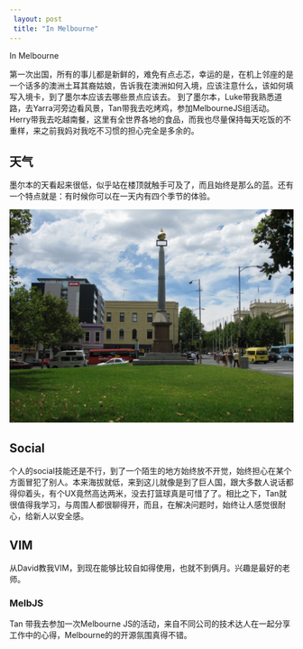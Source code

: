 ```yaml
---
 layout: post
 title: "In Melbourne"
---
```

In Melbourne

第一次出国，所有的事儿都是新鲜的，难免有点忐忑，幸运的是，在机上邻座的是一个话多的澳洲土耳其裔姑娘，告诉我在澳洲如何入境，应该注意什么，该如何填写入境卡，到了墨尔本应该去哪些景点应该去。 到了墨尔本，Luke带我熟悉道路，去Yarra河旁边看风景，Tan带我去吃烤鸡，参加MelbourneJS组活动。Herry带我去吃越南餐，这里有全世界各地的食品，而我也尽量保持每天吃饭的不重样，来之前我妈对我吃不习惯的担心完全是多余的。

## 天气
 墨尔本的天看起来很低，似乎站在楼顶就触手可及了，而且始终是那么的蓝。还有一个特点就是：有时候你可以在一天内有四个季节的体验。

<img src="/images/melbourne-sky.jpg" width="600" alt="Sky of Melbourne"></img>

## Social
  个人的social技能还是不行，到了一个陌生的地方始终放不开觉，始终担心在某个方面冒犯了别人。本来海拔就低，来到这儿就像是到了巨人国，跟大多数人说话都得仰着头，有个UX竟然高达两米，没去打篮球真是可惜了了。相比之下，Tan就很值得我学习，与周围人都很聊得开，而且，在解决问题时，始终让人感觉很耐心，给新人以安全感。


## VIM
   从David教我VIM，到现在能够比较自如得使用，也就不到俩月。兴趣是最好的老师。

### MelbJS
   Tan 带我去参加一次Melbourne JS的活动，来自不同公司的技术达人在一起分享工作中的心得，Melbourne的的开源氛围真得不错。

